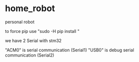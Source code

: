# home_robot
personal robot

to force pip use "sudo -H pip install <your package>"

we have 2 Serial with stm32

"ACM0" is serial communication		(Serial1)
"USB0" is debug serial communication	(Serial2)

